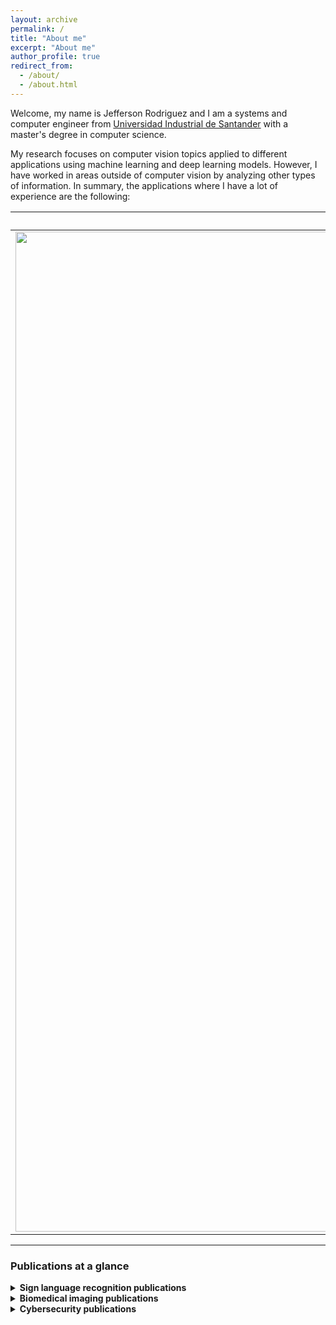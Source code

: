 ```yaml
---
layout: archive
permalink: /
title: "About me"
excerpt: "About me"
author_profile: true
redirect_from: 
  - /about/
  - /about.html
---
```


Welcome, my name is Jefferson Rodriguez and I am a systems and computer engineer from [Universidad Industrial de Santander](https://www.uis.edu.co/webUIS/es/index.jsp) with a master's degree in computer science.

My research focuses on computer vision topics applied to different applications using machine learning and deep learning models. However, I have worked in areas outside of computer vision by analyzing other types of information. In summary, the applications where I have a lot of experience are the following:

|Sign language recognition | Biomedical imaging applications |Cybersecurity |
|:-------------------------:|:-------------------------:|:-------------------------:|
|<img width="1600" alt="slr" src="/images/slr.png"> | <img width="1600" alt="biomedical" src="/images/biomedical.jpg">|<img width="1600" alt="cybersecurity" src="/images/series.jpg">|

---
### Publications at a glance
<details>
<summary><strong>Sign language recognition publications</strong></summary>
1. How important is motion in sign language translation?, IET Computer Vision, 2021.  
2. Understanding Motion in Sign Language: A New Structured Translation Dataset, ACCV, 2020.  
3. Towards on-line sign language recognition using cumulative SD-VLAD descriptors, CCC, 2018.  
4. A kinematic gesture representation based on shape difference VLAD for sign language recognition, ICCVG, 2018.  
</details>

<details>
<summary><strong>Biomedical imaging publications</strong></summary>
1. Kinematic motion representation in Cine-MRI to support cardiac disease classification, TCIV, 2022.  
2. Deep learning representations to support COVID-19 diagnosis on CT-slices, Biomédica, 2021.  
3. A Covid-19 Patient Severity Stratification using a 3D Convolutional Strategy on CT-Scans, ISBI, 2021.  
4. Regional multiscale motion representation for cardiac disease prediction, STSIVA, 2019.  
</details>

<details>
<summary><strong>Cybersecurity publications</strong></summary>
In progress  
</details>
